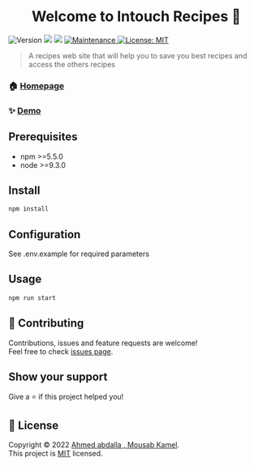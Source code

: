 <h1 align="center">Welcome to Intouch Recipes 👋</h1>
<p>
  <img alt="Version" src="https://img.shields.io/badge/version-1.0.0-blue.svg?cacheSeconds=2592000" />
  <img src="https://img.shields.io/badge/npm-%3E%3D5.5.0-blue.svg" />
  <img src="https://img.shields.io/badge/node-%3E%3D9.3.0-blue.svg" />
  <a href="https://github.com/kefranabg/readme-md-generator/graphs/commit-activity" target="_blank">
    <img alt="Maintenance" src="https://img.shields.io/badge/Maintained%3F-yes-green.svg" />
  </a>
  <a href="https://github.com/ahmed-sudani/recipes/blob/main/LICENSE" target="_blank">
    <img alt="License: MIT" src="https://img.shields.io/github/license/ahmed-sudani/Intouch Recipes" />
  </a>
</p>

> A recipes web site that will help you to save you best recipes and access the others recipes

### 🏠 [Homepage](https://github.com/ahmed-sudani/recipes)

### ✨ [Demo](https://recipes-n14royrsj-ahmed-sudani.vercel.app/)

## Prerequisites

- npm >=5.5.0
- node >=9.3.0

## Install

```sh
npm install
```

## Configuration

See .env.example for required parameters

## Usage

```sh
npm run start
```

## 🤝 Contributing

Contributions, issues and feature requests are welcome!<br />Feel free to check [issues page](https://github.com/ahmed-sudani/recipes/issues).

## Show your support

Give a ⭐️ if this project helped you!

## 📝 License

Copyright © 2022 [Ahmed abdalla , Mousab Kamel](https://github.com/ahmed-sudani).<br />
This project is [MIT](https://github.com/ahmed-sudani/recipes/blob/main/LICENSE) licensed.
